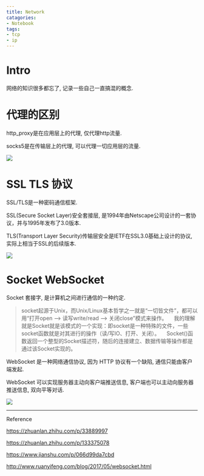 ```yaml
---
title: Network
catagories:
- Notebook
tags:
- tcp
- ip
---
```


# Intro

网络的知识很多都忘了, 记录一些自己一直搞混的概念.

<!--more-->

# 代理的区别

http_proxy是在应用层上的代理, 仅代理http流量.

socks5是在传输层上的代理, 可以代理一切应用层的流量.

![](https://blogimg-1304875656.cos.ap-hongkong.myqcloud.com//20211210035849.png)

# SSL TLS 协议

SSL/TLS是一种密码通信框架.

SSL(Secure Socket Layer)安全套接层, 是1994年由Netscape公司设计的一套协议，并与1995年发布了3.0版本.

TLS(Transport Layer Security)传输层安全是IETF在SSL3.0基础上设计的协议, 实际上相当于SSL的后续版本.

![](https://blogimg-1304875656.cos.ap-hongkong.myqcloud.com//20211210035901.png)

# Socket WebSocket

Socket 套接字, 是计算机之间进行通信的一种约定. 

>socket起源于Unix，而Unix/Linux基本哲学之一就是“一切皆文件”，都可以用“打开open –> 读写write/read –> 关闭close”模式来操作。
 　我的理解就是Socket就是该模式的一个实现：即socket是一种特殊的文件，一些socket函数就是对其进行的操作（读/写IO、打开、关闭）。
 　Socket()函数返回一个整型的Socket描述符，随后的连接建立、数据传输等操作都是通过该Socket实现的。

WebSocket 是一种网络通信协议, 因为 HTTP 协议有一个缺陷, 通信只能由客户端发起.

WebSocket 可以实现服务器主动向客户端推送信息, 客户端也可以主动向服务器推送信息, 双向平等对话.

![](https://blogimg-1304875656.cos.ap-hongkong.myqcloud.com//20211210040436.png)

---

Reference

https://zhuanlan.zhihu.com/p/33889997

https://zhuanlan.zhihu.com/p/133375078

https://www.jianshu.com/p/066d99da7cbd

http://www.ruanyifeng.com/blog/2017/05/websocket.html

